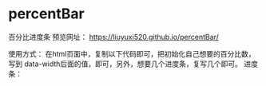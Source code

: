 # percentBar
百分比进度条
预览网址： https://liuyuxi520.github.io/percentBar/

使用方式：
在html页面中，复制以下代码即可，把初始化自己想要的百分比数，写到 data-width后面的值，即可，另外，想要几个进度条，复写几个即可。
进度条：
<div class="percent-box">
    <div class="percent" data-width="100"></div>
    <span class="num"></span>
</div>

